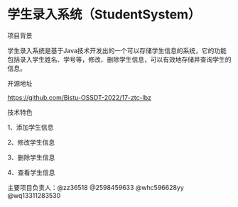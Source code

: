 # 学生录入系统（StudentSystem）
项目背景



学生录入系统是基于Java技术开发出的一个可以存储学生信息的系统，它的功能包括录入学生姓名、学号等，修改、删除学生信息，可以有效地存储并查询学生的信息。



开源地址



https://github.com/Bistu-OSSDT-2022/17-ztc-lbz



技术特色



1、添加学生信息



2、修改学生信息



3、删除学生信息



4、查看学生信息



主要项目负责人：@zz36518 @2598459633 @whc596628yy @wq13311283530
